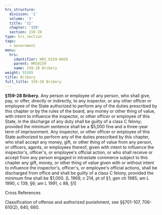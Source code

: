 ```yaml
---
hrs_structure:
  division: '1'
  volume: '3'
  title: '11'
  chapter: '159'
  section: 159-28
type: hrs_section
tags:
  - Government
menu:
  hrs:
    identifier: HRS_0159-0028
    parent: HRS0159
    name: 159-28 Bribery
weight: 55105
title: Bribery
full_title: 159-28 Bribery
---
```

**§159-28 Bribery.** Any person or employee of any person, who shall give, pay, or offer, directly or indirectly, to any inspector, or any other officer or employee of the State authorized to perform any of the duties prescribed by this chapter or by the rules of the board, any money or other thing of value, with intent to influence the inspector, or other officer or employee of this State, in the discharge of any duty shall be guilty of a class C felony; provided the minimum sentence shall be a $5,000 fine and a three-year term of imprisonment. Any inspector, or other officer or employee of this State authorized to perform any of the duties prescribed by this chapter, who shall accept any money, gift, or other thing of value from any person, or officers, agents, or employees thereof, given with intent to influence the inspector's, officer's, or employee's official action, or who shall receive or accept from any person engaged in intrastate commerce subject to this chapter any gift, money, or other thing of value given with or without intent to influence the inspector's, officer's, or employee's official actions, shall be discharged from office and shall be guilty of a class C felony, provided the minimum fine shall be $1,000\. [L 1969, c 214, pt of §1; gen ch 1985; am L 1990, c 139, §6; am L 1991, c 88, §1]

Cross References

Classification of offense and authorized punishment, see §§701-107, 706-610(2), 640, 660.